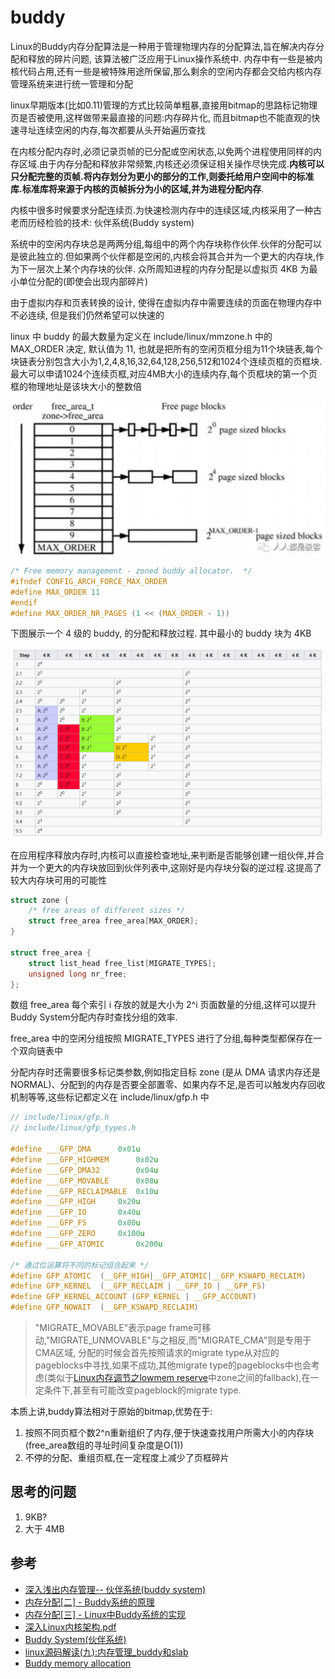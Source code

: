 
# buddy

Linux的Buddy内存分配算法是一种用于管理物理内存的分配算法,旨在解决内存分配和释放的碎片问题, 该算法被广泛应用于Linux操作系统中. 内存中有一些是被内核代码占用,还有一些是被特殊用途所保留,那么剩余的空闲内存都会交给内核内存管理系统来进行统一管理和分配

linux早期版本(比如0.11)管理的方式比较简单粗暴,直接用bitmap的思路标记物理页是否被使用,这样做带来最直接的问题:内存碎片化, 而且bitmap也不能直观的快速寻址连续空闲的内存,每次都要从头开始遍历查找

在内核分配内存时,必须记录页帧的已分配或空闲状态,以免两个进程使用同样的内存区域.由于内存分配和释放非常频繁,内核还必须保证相关操作尽快完成.**内核可以只分配完整的页帧.将内存划分为更小的部分的工作,则委托给用户空间中的标准库.标准库将来源于内核的页帧拆分为小的区域,并为进程分配内存**.

内核中很多时候要求分配连续页.为快速检测内存中的连续区域,内核采用了一种古老而历经检验的技术: 伙伴系统(Buddy system)

系统中的空闲内存块总是两两分组,每组中的两个内存块称作伙伴.伙伴的分配可以是彼此独立的.但如果两个伙伴都是空闲的,内核会将其合并为一个更大的内存块,作为下一层次上某个内存块的伙伴. 众所周知进程的内存分配是以虚拟页 4KB 为最小单位分配的(即使会出现内部碎片)

由于虚拟内存和页表转换的设计, 使得在虚拟内存中需要连续的页面在物理内存中不必连续, 但是我们仍然希望可以快速的

linux 中 buddy 的最大数量为定义在 include/linux/mmzone.h 中的 MAX_ORDER 决定, 默认值为 11, 也就是把所有的空闲页框分组为11个块链表,每个块链表分别包含大小为1,2,4,8,16,32,64,128,256,512和1024个连续页框的页框块.最大可以申请1024个连续页框,对应4MB大小的连续内存,每个页框块的第一个页框的物理地址是该块大小的整数倍

![2052730-20211217181654472-798857625](https://raw.githubusercontent.com/learner-lu/picbed/master/2052730-20211217181654472-798857625.png)

```c
/* Free memory management - zoned buddy allocator.  */
#ifndef CONFIG_ARCH_FORCE_MAX_ORDER
#define MAX_ORDER 11
#endif
#define MAX_ORDER_NR_PAGES (1 << (MAX_ORDER - 1))
```

下图展示一个 4 级的 buddy, 的分配和释放过程. 其中最小的 buddy 块为 4KB

![20230816164048](https://raw.githubusercontent.com/learner-lu/picbed/master/20230816164048.png)

在应用程序释放内存时,内核可以直接检查地址,来判断是否能够创建一组伙伴,并合并为一个更大的内存块放回到伙伴列表中,这刚好是内存块分裂的逆过程.这提高了较大内存块可用的可能性

```c
struct zone {
    /* free areas of different sizes */
    struct free_area free_area[MAX_ORDER];
}

struct free_area {
    struct list_head free_list[MIGRATE_TYPES];
    unsigned long nr_free;
};
```

数组 free_area 每个索引 i 存放的就是大小为 2^i 页面数量的分组,这样可以提升Buddy System分配内存时查找分组的效率.

free_area 中的空闲分组按照 MIGRATE_TYPES 进行了分组,每种类型都保存在一个双向链表中

分配内存时还需要很多标记类参数,例如指定目标 zone (是从 DMA 请求内存还是 NORMAL)、分配到的内存是否要全部置零、如果内存不足,是否可以触发内存回收机制等等,这些标记都定义在 include/linux/gfp.h 中

```c
// include/linux/gfp.h
// include/linux/gfp_types.h

#define ___GFP_DMA      0x01u
#define ___GFP_HIGHMEM      0x02u
#define ___GFP_DMA32        0x04u
#define ___GFP_MOVABLE      0x08u
#define ___GFP_RECLAIMABLE  0x10u
#define ___GFP_HIGH     0x20u
#define ___GFP_IO       0x40u
#define ___GFP_FS       0x80u
#define ___GFP_ZERO     0x100u
#define ___GFP_ATOMIC       0x200u

/* 通过位运算将不同的标记组合起来 */
#define GFP_ATOMIC  (__GFP_HIGH|__GFP_ATOMIC|__GFP_KSWAPD_RECLAIM)
#define GFP_KERNEL  (__GFP_RECLAIM | __GFP_IO | __GFP_FS)
#define GFP_KERNEL_ACCOUNT (GFP_KERNEL | __GFP_ACCOUNT)
#define GFP_NOWAIT  (__GFP_KSWAPD_RECLAIM)
```

> "MIGRATE_MOVABLE"表示page frame可移动,"MIGRATE_UNMOVABLE"与之相反,而"MIGRATE_CMA"则是专用于CMA区域, 分配的时候会首先按照请求的migrate type从对应的pageblocks中寻找,如果不成功,其他migrate type的pageblocks中也会考虑(类似于[Linux内存调节之lowmem reserve](https://zhuanlan.zhihu.com/p/81961211)中zone之间的fallback),在一定条件下,甚至有可能改变pageblock的migrate type.



本质上讲,buddy算法相对于原始的bitmap,优势在于:

1. 按照不同页框个数2^n重新组织了内存,便于快速查找用户所需大小的内存块(free_area数组的寻址时间复杂度是O(1))
2. 不停的分配、重组页框,在一定程度上减少了页框碎片

## 思考的问题

1. 9KB?
2. 大于 4MB

## 参考

- [深入浅出内存管理-- 伙伴系统(buddy system)](https://blog.csdn.net/rikeyone/article/details/85054231)
- [内存分配[二] - Buddy系统的原理](https://zhuanlan.zhihu.com/p/73562347)
- [内存分配[三] - Linux中Buddy系统的实现](https://zhuanlan.zhihu.com/p/105589621)
- [深入Linux内核架构.pdf](https://awesome-programming-books.github.io/linux/%E6%B7%B1%E5%85%A5Linux%E5%86%85%E6%A0%B8%E6%9E%B6%E6%9E%84.pdf)
- [Buddy System(伙伴系统)](https://s3.shizhz.me/linux-mm/3.2-wu-li-nei-cun/3.2.4-buddy-system-huo-ban-xi-tong)
- [linux源码解读(九):内存管理_buddy和slab](https://www.cnblogs.com/theseventhson/p/15703182.html)
- [Buddy memory allocation](https://en.wikipedia.org/wiki/Buddy_memory_allocation)